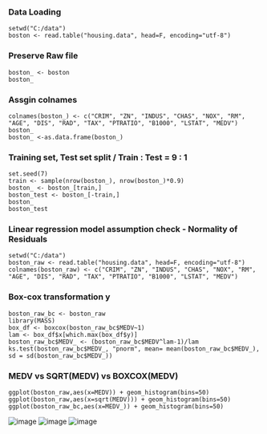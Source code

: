 ### Data Loading

    setwd("C:/data")
    boston <- read.table("housing.data", head=F, encoding="utf-8")
    
### Preserve Raw file
    
    boston_ <- boston
    boston_
    
### Assgin colnames
   
    colnames(boston_) <- c("CRIM", "ZN", "INDUS", "CHAS", "NOX", "RM", "AGE", "DIS", "RAD", "TAX", "PTRATIO", "B1000", "LSTAT", "MEDV")
    boston_
    boston_ <-as.data.frame(boston_)

### Training set, Test set split / Train : Test = 9 : 1 

    set.seed(7)
    train <- sample(nrow(boston_), nrow(boston_)*0.9) 
    boston_ <- boston_[train,] 
    boston_test <- boston_[-train,]
    boston_
    boston_test

### Linear regression model assumption check - Normality of Residuals 

    setwd("C:/data")
    boston_raw <- read.table("housing.data", head=F, encoding="utf-8")
    colnames(boston_raw) <- c("CRIM", "ZN", "INDUS", "CHAS", "NOX", "RM", "AGE", "DIS", "RAD", "TAX", "PTRATIO", "B1000", "LSTAT", "MEDV")


### Box-cox transformation y

    boston_raw_bc <- boston_raw
    library(MASS)
    box_df <- boxcox(boston_raw_bc$MEDV~1)
    lam <- box_df$x[which.max(box_df$y)]
    boston_raw_bc$MEDV_ <- (boston_raw_bc$MEDV^lam-1)/lam
    ks.test(boston_raw_bc$MEDV_, "pnorm", mean= mean(boston_raw_bc$MEDV_), sd = sd(boston_raw_bc$MEDV_))
    
### MEDV vs SQRT(MEDV) vs BOXCOX(MEDV)

    ggplot(boston_raw,aes(x=MEDV)) + geom_histogram(bins=50)
    ggplot(boston_raw,aes(x=sqrt(MEDV))) + geom_histogram(bins=50)
    ggplot(boston_raw_bc,aes(x=MEDV_)) + geom_histogram(bins=50)
    
![image](https://user-images.githubusercontent.com/74387174/100452718-098c9780-30fd-11eb-9e5b-0664c3a94b2f.png)
![image](https://user-images.githubusercontent.com/74387174/100452758-1a3d0d80-30fd-11eb-8258-3f1d91524d89.png)
![image](https://user-images.githubusercontent.com/74387174/100452770-232ddf00-30fd-11eb-87bd-feb1d898f2af.png)

